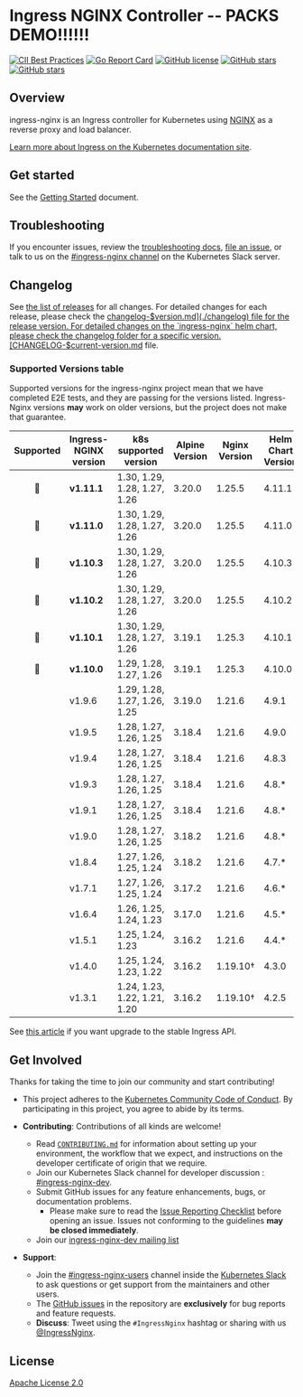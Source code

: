 # Ingress NGINX Controller -- PACKS DEMO!!!!!!

[![CII Best Practices](https://bestpractices.coreinfrastructure.org/projects/5691/badge)](https://bestpractices.coreinfrastructure.org/projects/5691)
[![Go Report Card](https://goreportcard.com/badge/github.com/kubernetes/ingress-nginx)](https://goreportcard.com/report/github.com/kubernetes/ingress-nginx)
[![GitHub license](https://img.shields.io/github/license/kubernetes/ingress-nginx.svg)](https://github.com/kubernetes/ingress-nginx/blob/main/LICENSE)
[![GitHub stars](https://img.shields.io/github/stars/kubernetes/ingress-nginx.svg)](https://github.com/kubernetes/ingress-nginx/stargazers)
[![GitHub stars](https://img.shields.io/badge/contributions-welcome-orange.svg)](https://github.com/kubernetes/ingress-nginx/blob/main/CONTRIBUTING.md)

## Overview

ingress-nginx is an Ingress controller for Kubernetes using [NGINX](https://www.nginx.org/) as a reverse proxy and load
balancer.

[Learn more about Ingress on the Kubernetes documentation site](https://kubernetes.io/docs/concepts/services-networking/ingress/).

## Get started

See the [Getting Started](https://kubernetes.github.io/ingress-nginx/deploy/) document.

## Troubleshooting

If you encounter issues, review the [troubleshooting docs](docs/troubleshooting.md),
[file an issue](https://github.com/kubernetes/ingress-nginx/issues), or talk to us on the
[#ingress-nginx channel](https://kubernetes.slack.com/messages/ingress-nginx) on the Kubernetes Slack server.

## Changelog

See [the list of releases](https://github.com/kubernetes/ingress-nginx/releases) for all changes.
For detailed changes for each release, please check the [changelog-$version.md](./changelog) file for the release version.
For detailed changes on the `ingress-nginx` helm chart, please check the changelog folder for a specific version.
[CHANGELOG-$current-version.md](./charts/ingress-nginx/changelog) file.

### Supported Versions table

Supported versions for the ingress-nginx project mean that we have completed E2E tests, and they are passing for
the versions listed. Ingress-Nginx versions **may** work on older versions, but the project does not make that guarantee.

| Supported | Ingress-NGINX version | k8s supported version         | Alpine Version | Nginx Version | Helm Chart Version |
| :-------: | --------------------- | ----------------------------- | -------------- | ------------- | ------------------ |
|    🔄     | **v1.11.1**           | 1.30, 1.29, 1.28, 1.27, 1.26  | 3.20.0         | 1.25.5        | 4.11.1             |
|    🔄     | **v1.11.0**           | 1.30, 1.29, 1.28, 1.27, 1.26  | 3.20.0         | 1.25.5        | 4.11.0             |
|    🔄     | **v1.10.3**           | 1.30, 1.29, 1.28, 1.27, 1.26  | 3.20.0         | 1.25.5        | 4.10.3             |
|    🔄     | **v1.10.2**           | 1.30, 1.29, 1.28, 1.27, 1.26  | 3.20.0         | 1.25.5        | 4.10.2             |
|    🔄     | **v1.10.1**           | 1.30, 1.29, 1.28, 1.27, 1.26  | 3.19.1         | 1.25.3        | 4.10.1             |
|    🔄     | **v1.10.0**           | 1.29, 1.28, 1.27, 1.26        | 3.19.1         | 1.25.3        | 4.10.0             |
|           | v1.9.6                | 1.29, 1.28, 1.27, 1.26, 1.25  | 3.19.0         | 1.21.6        | 4.9.1              |
|           | v1.9.5                | 1.28, 1.27, 1.26, 1.25        | 3.18.4         | 1.21.6        | 4.9.0              |
|           | v1.9.4                | 1.28, 1.27, 1.26, 1.25        | 3.18.4         | 1.21.6        | 4.8.3              |
|           | v1.9.3                | 1.28, 1.27, 1.26, 1.25        | 3.18.4         | 1.21.6        | 4.8.*              |
|           | v1.9.1                | 1.28, 1.27, 1.26, 1.25        | 3.18.4         | 1.21.6        | 4.8.*              |
|           | v1.9.0                | 1.28, 1.27, 1.26, 1.25        | 3.18.2         | 1.21.6        | 4.8.*              |
|           | v1.8.4                | 1.27, 1.26, 1.25, 1.24        | 3.18.2         | 1.21.6        | 4.7.*              |
|           | v1.7.1                | 1.27, 1.26, 1.25, 1.24        | 3.17.2         | 1.21.6        | 4.6.*              |
|           | v1.6.4                | 1.26, 1.25, 1.24, 1.23        | 3.17.0         | 1.21.6        | 4.5.*              |
|           | v1.5.1                | 1.25, 1.24, 1.23              | 3.16.2         | 1.21.6        | 4.4.*              |
|           | v1.4.0                | 1.25, 1.24, 1.23, 1.22        | 3.16.2         | 1.19.10†      | 4.3.0              |
|           | v1.3.1                | 1.24, 1.23, 1.22, 1.21, 1.20  | 3.16.2         | 1.19.10†      | 4.2.5              |

See [this article](https://kubernetes.io/blog/2021/07/26/update-with-ingress-nginx/) if you want upgrade to the stable
Ingress API.

## Get Involved

Thanks for taking the time to join our community and start contributing!

- This project adheres to the [Kubernetes Community Code of Conduct](https://git.k8s.io/community/code-of-conduct.md).
  By participating in this project, you agree to abide by its terms.
- **Contributing**: Contributions of all kinds are welcome!

  - Read [`CONTRIBUTING.md`](CONTRIBUTING.md) for information about setting up your environment, the workflow that we
    expect, and instructions on the developer certificate of origin that we require.
  - Join our Kubernetes Slack channel for developer discussion : [#ingress-nginx-dev](https://kubernetes.slack.com/archives/C021E147ZA4).
  - Submit GitHub issues for any feature enhancements, bugs, or documentation problems.
    - Please make sure to read the [Issue Reporting Checklist](https://github.com/kubernetes/ingress-nginx/blob/main/CONTRIBUTING.md#issue-reporting-guidelines) before opening an issue. Issues not conforming to the guidelines **may be closed immediately**.
  - Join our [ingress-nginx-dev mailing list](https://groups.google.com/a/kubernetes.io/g/ingress-nginx-dev/c/ebbBMo-zX-w)
- **Support**:

  - Join the [#ingress-nginx-users](https://kubernetes.slack.com/messages/CANQGM8BA/) channel inside the [Kubernetes Slack](http://slack.kubernetes.io/) to ask questions or get support from the maintainers and other users.
  - The [GitHub issues](https://github.com/kubernetes/ingress-nginx/issues) in the repository are **exclusively** for bug reports and feature requests.
  - **Discuss**: Tweet using the `#IngressNginx` hashtag or sharing with us [@IngressNginx](https://twitter.com/IngressNGINX).

## License

[Apache License 2.0](https://github.com/kubernetes/ingress-nginx/blob/main/LICENSE)
